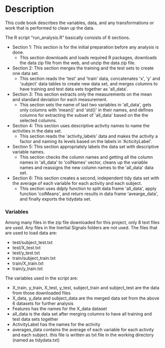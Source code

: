 # <h1> Description
This code book describes the variables, data, and any transformations or work that is performed to clean up the data. 

The R script "run_analysis.R" basically consists of 6 sections. 
* Section 1: This section is for the initial preparation before any analysis is done. 
  * This section downloads and loads required R packages, downloads the data zip file from the web, and unzip the data zip file.
* Section 2: This section merges the training and the test sets to create one data set. 
  * This section reads the 'test' and 'train' data,  concatenates 'x', 'y' and 'subject' data tables to create new data set, and merges columns to have training and test data sets together as 'all_data'.
* Section 3: This section extracts only the measurements on the mean and standard deviation for each measurement. 
  * This section sets the name of last two variables in 'all_data', gets only columns with 'mean()' and 'std()' in their names, and defines columns for extracting the subset of 'all_data' based on the the selected columns.
* Section 4: This section uses descriptive activity names to name the activities in the data set.
  * This section reads the 'activity_labels' data and makes the activity a factor and naming its levels based on the labels in 'ActicityLabel'.
* Section 5: This section appropriately labels the data set with descriptive variable names.
  * This section checks the column names and getting all the column names in 'all_data' to 'colNames' vector, cleans up the variable names and reassigns the new column names to the 'all_data' data set.
* Section 6: This section creates a second, independent tidy data set with the average of each variable for each activity and each subject.
  *  This section uses ddply function to split data frame 'all_data', apply function 'colMeans', and return results in data frame 'avearge_data', and finally exports the tidydata set.

### <h3> Variables
Among many files in the zip file downloaded for this project, only 8 text files are used. Any files in the Inertial Signals folders are not used. The files that are used to load data are:
* test/subject_test.txt
* test/X_test.txt
* test/y_test.txt
* train/subject_train.txt
* train/X_train.txt
* train/y_train.txt

The variables used in the script are:
* X_train, y_train, X_test, y_test, subject_train and subject_test are the data from those downloaded files
* X_data, y_data and subject_data are the merged data set from the above 6 datasets for further analysis
* Features has the names for the X_data dataset
* all_data is the data set after merging columns to have all training and test data sets together 
* ActivityLabel has the names for the activity
* averages_data contains the average of each variable for each activity and each subject. this file is written as txt file in the working directory (named as tidydata.txt)
